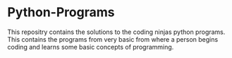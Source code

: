 # Python-Programs
This repositry contains the solutions to the coding ninjas python programs.
This contains the programs from very basic from where a person begins coding and learns some basic concepts of programming.
